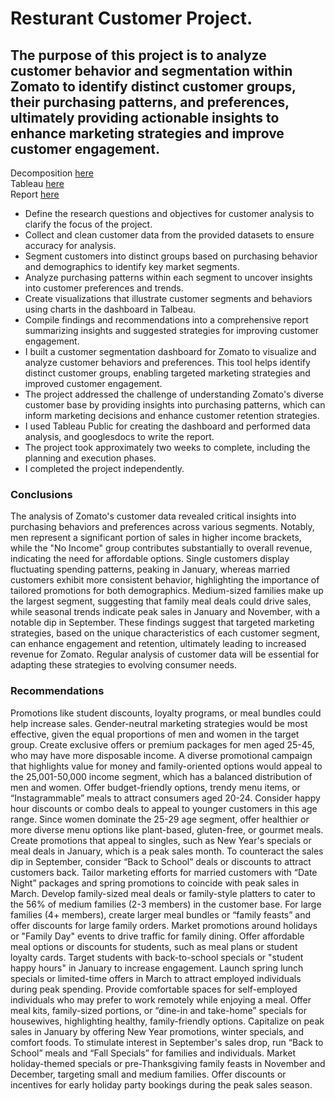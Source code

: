# Resturant Customer Project. 


## The purpose of this project is to analyze customer behavior and segmentation within Zomato to identify distinct customer groups, their purchasing patterns, and preferences, ultimately providing actionable insights to enhance marketing strategies and improve customer engagement.
Decomposition [here](https://docs.google.com/document/d/175O30ZF_0DRKrOi_iRh_5H_z3l6PuwMhJIYDfQRKJYs/edit?usp=sharing)  
Tableau [here](https://public.tableau.com/app/profile/alison.fritts/viz/CustomerAnalysis_17336724005580/MonthlyIncomeandGenderBySales?publish=yes)  
Report [here](https://docs.google.com/document/d/1hhFBnJ9WZyzUzJXBDpXsBlt9aboBAmMnlfpG_TE33tw/edit?usp=sharing)


- Define the research questions and objectives for customer analysis to clarify the focus of the project.
- Collect and clean customer data from the provided datasets to ensure accuracy for analysis.
- Segment customers into distinct groups based on purchasing behavior and demographics to identify key market segments.
- Analyze purchasing patterns within each segment to uncover insights into customer preferences and trends.
- Create visualizations that illustrate customer segments and behaviors using charts in the dashboard in Talbeau.
- Compile findings and recommendations into a comprehensive report summarizing insights and suggested strategies for improving customer engagement.
-  I built a customer segmentation dashboard for Zomato to visualize and analyze customer behaviors and preferences. This tool helps identify distinct customer groups, enabling targeted marketing strategies and improved customer engagement. 
- The project addressed the challenge of understanding Zomato's diverse customer base by providing insights into purchasing patterns, which can inform marketing decisions and enhance customer retention strategies.
- I used Tableau Public for creating the dashboard and performed data analysis, and googlesdocs to write the report.
- The project took approximately two weeks to complete, including the planning and execution phases. 
- I completed the project independently.
  
### Conclusions
The analysis of Zomato's customer data revealed critical insights into purchasing behaviors and preferences across various segments. Notably, men represent a significant portion of sales in higher income brackets, while the "No Income" group contributes substantially to overall revenue, indicating the need for affordable options. Single customers display fluctuating spending patterns, peaking in January, whereas married customers exhibit more consistent behavior, highlighting the importance of tailored promotions for both demographics. Medium-sized families make up the largest segment, suggesting that family meal deals could drive sales, while seasonal trends indicate peak sales in January and November, with a notable dip in September. These findings suggest that targeted marketing strategies, based on the unique characteristics of each customer segment, can enhance engagement and retention, ultimately leading to increased revenue for Zomato. Regular analysis of customer data will be essential for adapting these strategies to evolving consumer needs.

### Recommendations
Promotions like student discounts, loyalty programs, or meal bundles could help increase sales.
Gender-neutral marketing strategies would be most effective, given the equal proportions of men and women in the target group.
Create exclusive offers or premium packages for men aged 25-45, who may have more disposable income.
A diverse promotional campaign that highlights value for money and family-oriented options would appeal to the 25,001-50,000 income segment, which has a balanced distribution of men and women.
Offer budget-friendly options, trendy menu items, or “Instagrammable” meals to attract consumers aged 20-24.
Consider happy hour discounts or combo deals to appeal to younger customers in this age range.
Since women dominate the 25-29 age segment, offer healthier or more diverse menu options like plant-based, gluten-free, or gourmet meals.
Create promotions that appeal to singles, such as New Year's specials or meal deals in January, which is a peak sales month.
To counteract the sales dip in September, consider “Back to School” deals or discounts to attract customers back.
Tailor marketing efforts for married customers with “Date Night” packages and spring promotions to coincide with peak sales in March.
Develop family-sized meal deals or family-style platters to cater to the 56% of medium families (2-3 members) in the customer base.
For large families (4+ members), create larger meal bundles or “family feasts” and offer discounts for large family orders.
Market promotions around holidays or "Family Day" events to drive traffic for family dining.
Offer affordable meal options or discounts for students, such as meal plans or student loyalty cards.
Target students with back-to-school specials or "student happy hours" in January to increase engagement.
Launch spring lunch specials or limited-time offers in March to attract employed individuals during peak spending.
Provide comfortable spaces for self-employed individuals who may prefer to work remotely while enjoying a meal.
Offer meal kits, family-sized portions, or “dine-in and take-home” specials for housewives, highlighting healthy, family-friendly options.
Capitalize on peak sales in January by offering New Year promotions, winter specials, and comfort foods.
To stimulate interest in September's sales drop, run “Back to School” meals and “Fall Specials” for families and individuals.
Market holiday-themed specials or pre-Thanksgiving family feasts in November and December, targeting small and medium families.
Offer discounts or incentives for early holiday party bookings during the peak sales season.
